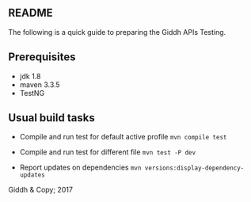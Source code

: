 ## README

The following is a quick guide to preparing the Giddh APIs Testing.

Prerequisites
-------------

* jdk 1.8
* maven 3.3.5
* TestNG



Usual build tasks
-----------------

* Compile and run test for default active profile
`mvn compile test`

* Compile and run test for different file
`mvn test -P dev`

* Report updates on dependencies
`mvn versions:display-dependency-updates`

Giddh & Copy; 2017